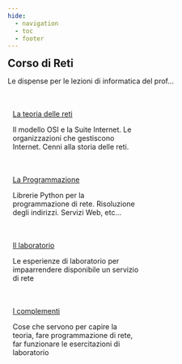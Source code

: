 ```yaml
---
hide:
  - navigation
  - toc
  - footer
---
```

<style>
.w3-row:after,.w3-row:before{content:"";display:table;clear:both}
.w3-half{float:left;width:100%;}
@media (min-width:601px){.w3-half{width:49.99999%}}
</style>

<body>
<!-- style="background: #4051b5; background:linear-gradient(#4051b5 0%, #4051b5 20%, #C4D5F9 100%);"> -->

<!-- xxxxxxxxxxxxxxxxxxxxxxxxxxxxxxxxxxxxxxxxxxxxxxxxxxxxxxxxxxxxxxxxxxxxxxxxxxxxxxx -->
<section class="">

<h1 style="font-weight:bold;margin:0px">Corso di Reti</h1>
<p>Le dispense per le lezioni di informatica del prof...</p>

<br>
<br>

</section>

<!-- xxxxxxxxxxxxxxxxxxxxxxxxxxxxxxxxxxxxxxxxxxxxxxxxxxxxxxxxxxxxxxxxxxxxxxxxxxxxxxx -->
<section class="">

<div class="w3-row">

<div class="w3-half" style="padding:0 10px">
<a href="teoria/00_intro/" class="md-button md-button--primary" style="width:250px">La teoria delle reti</a>
<p>Il modello OSI e la Suite Internet. Le organizzazioni che gestiscono Internet. Cenni alla storia delle reti.</p>
<br>
<br>
</div>

<div class="w3-half" style="padding:0 10px">
<a href="programmazione/00_intro/" class="md-button" style="width:250px">La Programmazione</a>
<p>Librerie Python per la programmazione di rete. Risoluzione degli indirizzi. Servizi Web, etc...</p>
<br>
<br>
</div>

<div class="w3-half" style="padding:0 10px">
<a href="laboratorio/00_intro/" class="md-button" style="width:250px">Il laboratorio</a>
<p>Le esperienze di laboratorio per impaarrendere disponibile un servizio di rete</p>

<br>
<br>
</div>

<div class="w3-half" style="padding:0 10px">
<a href="complementi/00_intro/" class="md-button" style="width:250px">I complementi</a>
<p>Cose che servono per capire la teoria, fare programmazione di rete, far funzionare le esercitazioni di laboratorio</p>
<br>
<br>
</div>

</div>

</section>

</body>

